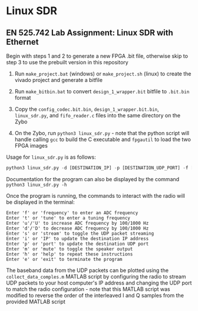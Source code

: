 # Linux SDR

## EN 525.742 Lab Assignment: Linux SDR with Ethernet

Begin with steps 1 and 2 to generate a new FPGA .bit file, otherwise skip to step 3 to use the prebuilt version in this repository

1) Run `make_project.bat` (windows) or `make_project.sh` (linux) to create the vivado project and generate a bitfile

2) Run `make_bitbin.bat` to convert `design_1_wrapper.bit` bitfile to `.bit.bin` format

3) Copy the `config_codec.bit.bin`, `design_1_wrapper.bit.bin`, `linux_sdr.py`, and `fifo_reader.c` files into the same directory on the Zybo

4) On the Zybo, run `python3 linux_sdr.py` - note that the python script will handle calling `gcc` to build the C executable and `fpgautil` to load the two FPGA images

Usage for `linux_sdr.py` is as follows:

```python
python3 linux_sdr.py -d [DESTINATION_IP] -p [DESTINATION_UDP_PORT] -f [ADC_FREQUENCY] -t [TUNER_FREQUENCY]
```

Documentation for the program can also be displayed by the command `python3 linux_sdr.py -h`

Once the program is running, the commands to interact with the radio will be displayed in the terminal:

```
Enter 'f' or 'frequency' to enter an ADC frequency
Enter 't' or 'tune' to enter a tuning frequency   
Enter 'u'/'U' to increase ADC frequency by 100/1000 Hz  
Enter 'd'/'D' to decrease ADC frequency by 100/1000 Hz  
Enter 's' or 'stream' to toggle the UDP packet streaming
Enter 'i' or 'IP' to update the destination IP address  
Enter 'p' or 'port' to update the destination UDP port
Enter 'm' or 'mute' to toggle the speaker output      
Enter 'h' or 'help' to repeat these instructions      
Enter 'e' or 'exit' to terminate the program
```

The baseband data from the UDP packets can be plotted using the `collect_data_comples.m` MATLAB script by configuring the radio to stream UDP packets to your host computer's IP address and changing the UDP port to match the radio configuration - note that this MATLAB script was modified to reverse the order of the interleaved I and Q samples from the provided MATLAB script
